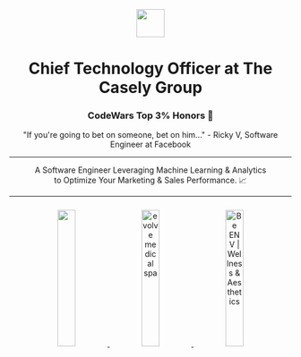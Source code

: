 <div align="center">
    <img src="https://thecaselygroup.com/images/logo-white.png" width="50">
</div>

<div align="center">

<h1>Chief Technology Officer at The Casely Group</h1>

<h3>CodeWars Top 3% Honors 💯</h3>

<p>
"If you're going to bet on someone, bet on him..." - Ricky V, Software Engineer at Facebook
</p>

<hr>

<p>
A Software Engineer Leveraging Machine Learning & Analytics<br> to Optimize Your Marketing & Sales Performance. 📈
</p>

<hr>

<div align="center">
    <a href="https://thecaselygroup.com" target="_blank">
        <img src="https://thecaselygroup.com/images/fullwidth-gallery-mdclcp-420x350.png" width="25%" style="margin:10px">
    </a>
    <a href="https://thecaselygroup.com" target="_blank">
        <img 
             src="https://thecaselygroup.com/images/fullwidth-gallery-evolve-medspa-420x350.png" 
             alt="evolve medical spa" 
             width="25%"                    
             style="margin:10px"
         >
    </a>
    <a href="https://thecaselygroup.com" target="_blank">
    <img src="https://thecaselygroup.com/images/fullwidth-gallery-vivatherapysolutions-420x350.png" alt="Be ENV | Wellness &amp; Aesthetics" width="25%" style="margin:10px">        
    </a>
</div>
